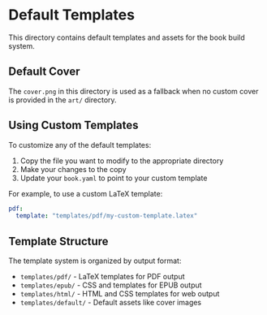 # Default Templates

This directory contains default templates and assets for the book build system.

## Default Cover

The `cover.png` in this directory is used as a fallback when no custom cover is provided in the `art/` directory.

## Using Custom Templates

To customize any of the default templates:

1. Copy the file you want to modify to the appropriate directory
2. Make your changes to the copy
3. Update your `book.yaml` to point to your custom template

For example, to use a custom LaTeX template:

```yaml
pdf:
  template: "templates/pdf/my-custom-template.latex"
```

## Template Structure

The template system is organized by output format:

- `templates/pdf/` - LaTeX templates for PDF output
- `templates/epub/` - CSS and templates for EPUB output
- `templates/html/` - HTML and CSS templates for web output
- `templates/default/` - Default assets like cover images
